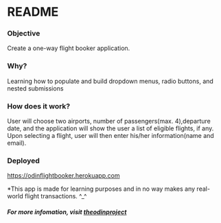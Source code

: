 # README

<h3>Objective</h3>
<p>Create a one-way flight booker application.</p>

<h3>Why?</h3>
<p>Learning how to populate and build dropdown menus, radio buttons, and nested submissions</p>
<h3>How does it work?</h3>
<p>User will choose two airports, number of passengers(max. 4),departure date, and the application will show the user a list of eligible flights, if any. Upon selecting a flight, user will then enter his/her information(name and email).</p>

<h3>Deployed</h3>
<a href="https://odinflightbooker.herokuapp.com/">https://odinflightbooker.herokuapp.com</a>

*This app is made for learning purposes and in no way makes any real-world flight transactions. ^_^

	
<h5>For more infomation, visit <a href="https://www.theodinproject.com/courses/ruby-on-rails/lessons/building-advanced-forms">theodinproject</a></h5>
